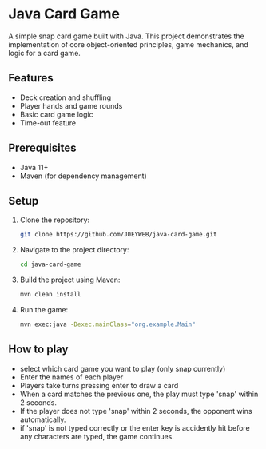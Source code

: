 # Java Card Game

A simple snap card game built with Java. This project demonstrates the implementation of core object-oriented principles, game mechanics, and logic for a card game.

## Features
- Deck creation and shuffling
- Player hands and game rounds
- Basic card game logic
- Time-out feature

## Prerequisites
- Java 11+
- Maven (for dependency management)

## Setup

1. Clone the repository:
   ```bash
   git clone https://github.com/J0EYWEB/java-card-game.git
2. Navigate to the project directory:
   ```bash
   cd java-card-game
3. Build the project using Maven:
   ```bash
   mvn clean install
4. Run the game:
   ```bash
   mvn exec:java -Dexec.mainClass="org.example.Main"

## How to play
- select which card game you want to play (only snap currently)
- Enter the names of each player
- Players take turns pressing enter to draw a card
- When a card matches the previous one, the play must type 'snap' within 2 seconds.
- If the player does not type 'snap' within 2 seconds, the opponent wins automatically.
- if 'snap' is not typed correctly or the enter key is accidently hit before any characters are typed, the game continues.
